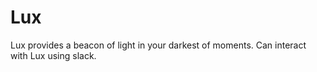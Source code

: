 # Lux

Lux provides a beacon of light in your darkest of moments.
Can interact with Lux using slack.
